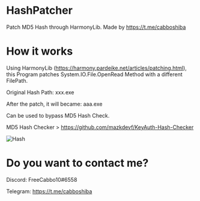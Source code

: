 # HashPatcher
Patch MD5 Hash through HarmonyLib. Made by https://t.me/cabboshiba

# How it works

Using HarmonyLib (https://harmony.pardeike.net/articles/patching.html), this Program patches System.IO.File.OpenRead Method with a different FilePath.

Original Hash Path: xxx.exe

After the patch, it will became: aaa.exe

Can be used to bypass MD5 Hash Check.

MD5 Hash Checker > https://github.com/mazkdevf/KeyAuth-Hash-Checker

![Hash](https://user-images.githubusercontent.com/92642446/190469952-941c016a-0f21-47fc-96b1-8a178da814e1.png)


# Do you want to contact me?

Discord: FreeCabbo10#6558

Telegram: https://t.me/cabboshiba



